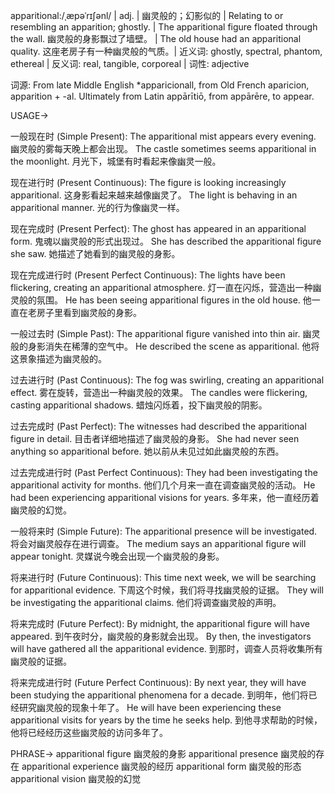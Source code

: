 apparitional:/ˌæpəˈrɪʃənl/ | adj. | 幽灵般的；幻影似的 | Relating to or resembling an apparition; ghostly. | The apparitional figure floated through the wall.  幽灵般的身影飘过了墙壁。 |  The old house had an apparitional quality. 这座老房子有一种幽灵般的气质。| 近义词: ghostly, spectral, phantom, ethereal | 反义词: real, tangible, corporeal | 词性: adjective

词源: From late Middle English *apparicionall, from Old French aparicion, apparition + -al. Ultimately from Latin appārītiō, from appārēre, to appear.

USAGE->

一般现在时 (Simple Present):
The apparitional mist appears every evening. 幽灵般的雾每天晚上都会出现。
The castle sometimes seems apparitional in the moonlight. 月光下，城堡有时看起来像幽灵一般。


现在进行时 (Present Continuous):
The figure is looking increasingly apparitional.  这身影看起来越来越像幽灵了。
The light is behaving in an apparitional manner. 光的行为像幽灵一样。


现在完成时 (Present Perfect):
The ghost has appeared in an apparitional form. 鬼魂以幽灵般的形式出现过。
She has described the apparitional figure she saw. 她描述了她看到的幽灵般的身影。


现在完成进行时 (Present Perfect Continuous):
The lights have been flickering, creating an apparitional atmosphere. 灯一直在闪烁，营造出一种幽灵般的氛围。
He has been seeing apparitional figures in the old house. 他一直在老房子里看到幽灵般的身影。


一般过去时 (Simple Past):
The apparitional figure vanished into thin air. 幽灵般的身影消失在稀薄的空气中。
He described the scene as apparitional. 他将这景象描述为幽灵般的。


过去进行时 (Past Continuous):
The fog was swirling, creating an apparitional effect. 雾在旋转，营造出一种幽灵般的效果。
The candles were flickering, casting apparitional shadows. 蜡烛闪烁着，投下幽灵般的阴影。


过去完成时 (Past Perfect):
The witnesses had described the apparitional figure in detail. 目击者详细地描述了幽灵般的身影。
She had never seen anything so apparitional before. 她以前从未见过如此幽灵般的东西。


过去完成进行时 (Past Perfect Continuous):
They had been investigating the apparitional activity for months. 他们几个月来一直在调查幽灵般的活动。
He had been experiencing apparitional visions for years. 多年来，他一直经历着幽灵般的幻觉。


一般将来时 (Simple Future):
The apparitional presence will be investigated. 将会对幽灵般存在进行调查。
The medium says an apparitional figure will appear tonight. 灵媒说今晚会出现一个幽灵般的身影。


将来进行时 (Future Continuous):
This time next week, we will be searching for apparitional evidence. 下周这个时候，我们将寻找幽灵般的证据。
They will be investigating the apparitional claims. 他们将调查幽灵般的声明。


将来完成时 (Future Perfect):
By midnight, the apparitional figure will have appeared. 到午夜时分，幽灵般的身影就会出现。
By then, the investigators will have gathered all the apparitional evidence. 到那时，调查人员将收集所有幽灵般的证据。


将来完成进行时 (Future Perfect Continuous):
By next year, they will have been studying the apparitional phenomena for a decade. 到明年，他们将已经研究幽灵般的现象十年了。
He will have been experiencing these apparitional visits for years by the time he seeks help. 到他寻求帮助的时候，他将已经经历这些幽灵般的访问多年了。


PHRASE->
apparitional figure 幽灵般的身影
apparitional presence 幽灵般的存在
apparitional experience 幽灵般的经历
apparitional form 幽灵般的形态
apparitional vision 幽灵般的幻觉
